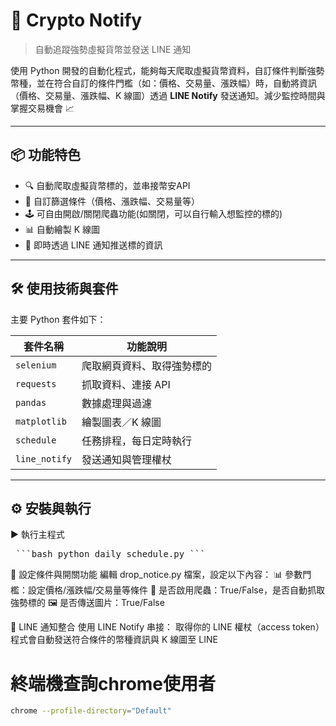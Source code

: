 # 🚀 Crypto Notify  
> 自動追蹤強勢虛擬貨幣並發送 LINE 通知

使用 Python 開發的自動化程式，能夠每天爬取虛擬貨幣資料，自訂條件判斷強勢幣種，並在符合自訂的條件門檻（如：價格、交易量、漲跌幅）時，自動將資訊（價格、交易量、漲跌幅、K 線圖）透過 **LINE Notify** 發送通知。減少監控時間與掌握交易機會 📈

---

## 📦 功能特色

- 🔍 自動爬取虛擬貨幣標的，並串接幣安API
- 🎯 自訂篩選條件（價格、漲跌幅、交易量等）
- 🕹️ 可自由開啟/關閉爬蟲功能(如關閉，可以自行輸入想監控的標的)
- 📊 自動繪製 K 線圖
- 📩 即時透過 LINE 通知推送標的資訊

---

## 🛠️ 使用技術與套件

主要 Python 套件如下：

| 套件名稱       | 功能說明                  |
|----------------|--------------------------|
| `selenium`     | 爬取網頁資料、取得強勢標的 |
| `requests`     | 抓取資料、連接 API        |
| `pandas`       | 數據處理與過濾            |
| `matplotlib`   | 繪製圖表／K 線圖          |
| `schedule`     | 任務排程，每日定時執行     |
| `line_notify`  | 發送通知與管理權杖         |

---

## ⚙️ 安裝與執行

▶️ 執行主程式 
<pre> ```bash python daily_schedule.py ``` </pre>

🧩 設定條件與開關功能
編輯 drop_notice.py 檔案，設定以下內容：
📊 參數門檻：設定價格/漲跌幅/交易量等條件
🔄 是否啟用爬蟲：True/False，是否自動抓取強勢標的
🖼️ 是否傳送圖片：True/False

💬 LINE 通知整合
使用 LINE Notify 串接：
取得你的 LINE 權杖（access token）
程式會自動發送符合條件的幣種資訊與 K 線圖至 LINE

# 終端機查詢chrome使用者
```bash
chrome --profile-directory="Default"


